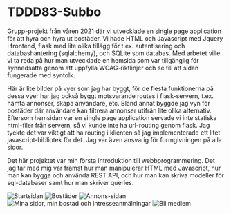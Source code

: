 # TDDD83-Subbo
Grupp-projekt från våren 2021 där vi utvecklade en single page application för att hyra och hyra ut bostäder. Vi hade HTML och Javascript med Jquery i frontend, flask med lite olika tillägg för t.ex. autentisering och databashantering (sqlalchemy), och SQLite som databas. Med arbetet ville vi ta reda på hur man utvecklade en hemsida
som var tillgänglig för synnedsatta genom att uppfylla WCAG-riktlinjer och se till att sidan fungerade med syntolk. 

Här är lite bilder på vyer som jag har byggt, för de flesta funktionerna på dessa vyer har jag också byggt motsvarande routes i flask-servern, t.ex. hämta annonser, skapa användare, etc. Bland annat byggde jag vyn för bostäder där användare kan filtrera annonser utifrån lite olika alternativ. Eftersom hemsidan var en single page application
servade vi inte statiska html-filer från servern, så vi kunde inte ha url-routing genom flask. Jag tyckte det var viktigt att ha routing i klienten så jag 
implementerade ett litet javascript-bibliotek för det. Jag var även ansvarig för formgivningen på alla sidor.

Det här projektet var min första introduktion till webbprogrammering. Det jag tar med mig var främst hur man manipulerar HTML med Javascript, 
hur man kan bygga och använda REST API, och hur man kan skriva modeller för sql-databaser samt hur man skriver queries. 

![Startsidan](https://user-images.githubusercontent.com/79589708/168683367-61867850-8f42-4221-b0a1-1b33d997535d.png)
![Bostäder](https://user-images.githubusercontent.com/79589708/168683387-63d50b70-2141-4263-b408-b41f23a4e5bd.png)
![Annons-sidan](https://user-images.githubusercontent.com/79589708/168683487-e9ff746d-fccb-4ca2-bea9-85e104d8f30a.png)
![Mina sidor, min bostad och intresseanmälningar](https://user-images.githubusercontent.com/79589708/168683534-9aa25732-cacf-41c7-879b-9f0cd696f158.png)
![Bli medlem](https://user-images.githubusercontent.com/79589708/168683604-5f1d4d15-a437-4f7a-b76f-77da78227675.png)
